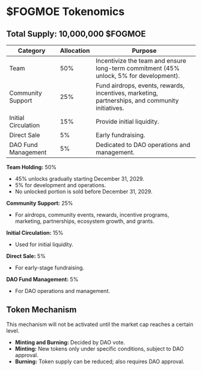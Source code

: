 # $FOGMOE Tokenomics

## Total Supply: 10,000,000 $FOGMOE

| Category            | Allocation | Purpose                                                                                 |
|---------------------|-----------|-----------------------------------------------------------------------------------------|
| Team                | 50%       | Incentivize the team and ensure long-term commitment (45% unlock, 5% for development).  |
| Community Support   | 25%       | Fund airdrops, events, rewards, incentives, marketing, partnerships, and community initiatives. |
| Initial Circulation | 15%       | Provide initial liquidity.                                                             |
| Direct Sale         | 5%        | Early fundraising.                                                                     |
| DAO Fund Management | 5%        | Dedicated to DAO operations and management.                                            |

**Team Holding:** 50%  
- 45% unlocks gradually starting December 31, 2029.  
- 5% for development and operations.  
- No unlocked portion is sold before December 31, 2029.

**Community Support:** 25%  
- For airdrops, community events, rewards, incentive programs, marketing, partnerships, ecosystem growth, and grants.

**Initial Circulation:** 15%  
- Used for initial liquidity.

**Direct Sale:** 5%  
- For early-stage fundraising.
  
**DAO Fund Management:** 5%  
- For DAO operations and management.

## Token Mechanism
This mechanism will not be activated until the market cap reaches a certain level.
- **Minting and Burning:** Decided by DAO vote.  
- **Minting:** New tokens only under specific conditions, subject to DAO approval.  
- **Burning:** Token supply can be reduced; also requires DAO approval.